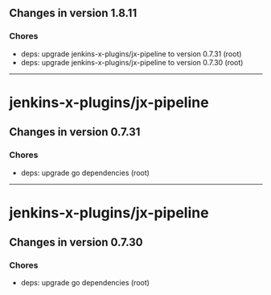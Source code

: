 ## Changes in version 1.8.11

### Chores

* deps: upgrade jenkins-x-plugins/jx-pipeline to version 0.7.31 (root)
* deps: upgrade jenkins-x-plugins/jx-pipeline to version 0.7.30 (root)

-----

# jenkins-x-plugins/jx-pipeline

## Changes in version 0.7.31

### Chores

* deps: upgrade go dependencies (root)

-----

# jenkins-x-plugins/jx-pipeline

## Changes in version 0.7.30

### Chores

* deps: upgrade go dependencies (root)
